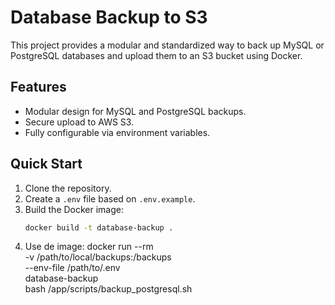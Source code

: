 # Database Backup to S3

This project provides a modular and standardized way to back up MySQL or PostgreSQL databases and upload them to an S3 bucket using Docker.

## Features
- Modular design for MySQL and PostgreSQL backups.
- Secure upload to AWS S3.
- Fully configurable via environment variables.

## Quick Start
1. Clone the repository.
2. Create a `.env` file based on `.env.example`.
3. Build the Docker image:
   ```bash
   docker build -t database-backup .
4. Use de image:
   docker run --rm \
    -v /path/to/local/backups:/backups \
    --env-file /path/to/.env \
    database-backup \
    bash /app/scripts/backup_postgresql.sh

